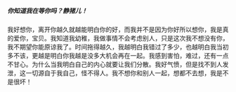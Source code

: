 ##### 你知道我在等你吗？静猪儿！





我好想你，离开你越久就越能明白你的好，而我并不是因为你好所以想你，我是真的爱你，宝贝。我知道我幼稚，我做事情不会考虑别人，只是这次我不想没有你，我不期望你能原谅我了。时间拖得越久，我越明白我错过了多少，也越明白我当初多不该，更越是明白你我越是没多大机会再在一起。我感到害怕，难过，还有一点不甘心。为什么当我明白自己的内心就要让我们分散。我好气愤，但是找不到人发泄，这一切源自于我自己，怪不得人。我不想你和别人一起，想都不去想，我是不是很坏！
